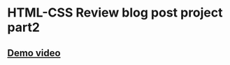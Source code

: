 # HTML-CSS Review blog post project part2
## [Demo video](https://www.youtube.com/watch?v=M5l93fOWzxk)


